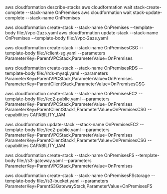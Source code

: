 aws cloudformation describe-stacks
aws cloudformation wait stack-create-complete --stack-name OnPremises
aws cloudformation wait stack-update-complete --stack-name OnPremises

aws cloudformation create-stack --stack-name OnPremises --template-body file://vpc-2azs.yaml
aws cloudformation update-stack --stack-name OnPremises --template-body file://vpc-2azs.yaml

aws cloudformation create-stack --stack-name OnPremisesCSG --template-body file://client-sg.yaml --parameters ParameterKey=ParentVPCStack,ParameterValue=OnPremises

aws cloudformation create-stack --stack-name OnPremisesRDS --template-body file://rds-mysql.yaml --parameters ParameterKey=ParentVPCStack,ParameterValue=OnPremises ParameterKey=ParentClientStack,ParameterValue=OnPremisesCSG

aws cloudformation create-stack --stack-name OnPremisesEC2 --template-body file://ec2-public.yaml --parameters ParameterKey=ParentVPCStack,ParameterValue=OnPremises ParameterKey=ParentClientStack1,ParameterValue=OnPremisesCSG --capabilities CAPABILITY_IAM

aws cloudformation update-stack --stack-name OnPremisesEC2 --template-body file://ec2-public.yaml --parameters ParameterKey=ParentVPCStack,ParameterValue=OnPremises ParameterKey=ParentClientStack1,ParameterValue=OnPremisesCSG --capabilities CAPABILITY_IAM

aws cloudformation create-stack --stack-name OnPremisesFS --template-body file://s3-gateway.yaml --parameters ParameterKey=ParentVPCStack,ParameterValue=OnPremises

aws cloudformation create-stack --stack-name OnPremisesFSstorage --template-body file://s3-bucket.yaml --parameters ParameterKey=ParentS3GatewayStack,ParameterValue=OnPremisesFS
